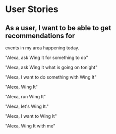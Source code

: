 # User Stories

## As a user, I want to be able to get recommendations for
events in my area happening today.

"Alexa, ask Wing It for something to do"

"Alexa, ask Wing It what is going on tonight"

"Alexa, I want to do something with Wing It"

"Alexa, Wing It"

"Alexa, run Wing It"

"Alexa, let's Wing It."

"Alexa, I want to Wing It"

"Alexa, Wing It with me"

